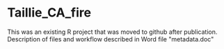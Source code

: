 # Taillie_CA_fire

This was an existing R project that was moved to github after publication.  Description of files and workflow described in Word file "metadata.doc"
